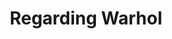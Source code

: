 ---
ee_id: '2848'
site: '1'
type: '5'
title: Regarding Warhol
url: regarding-warhol
year: '2013'
venue: Warhol Museum
state_country: Pittsburgh
pitch: Silver Clouds, Super Mario Clouds ;-),,
ps:
imgs: Warhol-Pittsburgh-2013-02-install-05-database-Warhol_1.jpg,Warhol-Pittsburgh-2013-02-install-06-database-Warhol.jpg
things: "[7] [supermarioclouds] 2002-001 Super Mario Clouds"
layout: shows
---